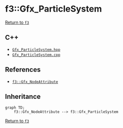 # f3::Gfx_ParticleSystem

[Return to `f3`](/docs/f3.md)

## C++

- [`Gfx_ParticleSystem.hpp`](/src/f3/Gfx_ParticleSystem.hpp)
- [`Gfx_ParticleSystem.cpp`](/src/f3/Gfx_ParticleSystem.cpp)

## References

- [`f3::Gfx_NodeAttribute`](/docs/f3/Gfx_NodeAttribute.md)

## Inheritance

```mermaid
graph TD;
    f3::Gfx_NodeAttribute --> f3::Gfx_ParticleSystem
```

[Return to `f3`](/docs/f3.md)